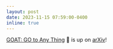 ```yaml
---
layout: post
date: 2023-11-15 07:59:00-0400
inline: true
---
```

[GOAT: GO to Any Thing](https://theophilegervet.github.io/projects/goat/) 🐐 is up on [arXiv](https://arxiv.org/abs/2311.06430)!